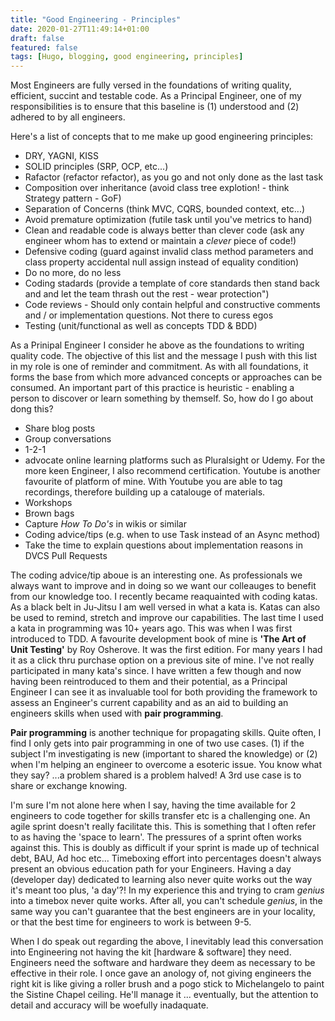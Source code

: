 ```yaml
---
title: "Good Engineering - Principles"
date: 2020-01-27T11:49:14+01:00
draft: false
featured: false
tags: [Hugo, blogging, good engineering, principles]
---
```


Most Engineers are fully versed in the foundations of writing quality, efficient, succint and testable code.  As a Principal Engineer, one of my responsibilities is to ensure that this baseline is (1) understood and (2) adhered to by all engineers. 

Here's a list of concepts that to me make up good engineering principles:
- DRY, YAGNI, KISS
- SOLID principles (SRP, OCP, etc...)
- Rafactor (refactor refactor), as you go and not only done as the last task
- Composition over inheritance (avoid class tree explotion! - think Strategy pattern - GoF)
- Separation of Concerns (think MVC, CQRS, bounded context, etc...)
- Avoid premature optimization (futile task until you've metrics to hand)
- Clean and readable code is always better than clever code (ask any engineer whom has to extend or maintain a _clever_ piece of code!)
- Defensive coding (guard against invalid class method parameters and class property accidental null assign instead of equality condition)
- Do no more, do no less
- Coding stadards (provide a template of core standards then stand back and and let the team thrash out the rest - wear protection")
- Code reviews - Should only contain helpful and constructive comments and / or implementation questions. Not there to curess egos
- Testing (unit/functional as well as concepts TDD & BDD)

As a Prinipal Engineer I consider he above as the foundations to writing quality code.  The objective of this list and the message I push with this list in my role is one of reminder and commitment.  As with all foundations, it forms the base from which more advanced concepts or approaches can be consumed.  An important part of this practice is heuristic - enabling a person to discover or learn something by themself.  So, how do I go about dong this?

- Share blog posts
- Group conversations
- 1-2-1
- advocate online learning platforms such as Pluralsight or Udemy.  For the more keen Engineer, I also recommend certification. Youtube is another favourite of platform of mine. With Youtube you are able to tag recordings, therefore building up a catalouge of materials.
- Workshops
- Brown bags
- Capture _How To Do's_ in wikis or similar
- Coding advice/tips (e.g. when to use Task instead of an Async method)
- Take the time to explain questions about implementation reasons in DVCS Pull Requests

The coding advice/tip aboue is an interesting one. As professionals we always want to improve and in doing so we want our colleauges to benefit from our knowledge too.  I recently became reaquainted with coding katas.  As a black belt in Ju-Jitsu I am well versed in what a kata is.  Katas can also be used to remind, stretch and improve our capabilities.  The last time I used a kata in programming was 10+ years ago. This was when I was first introduced to TDD.  A favourite development book of mine is **'The Art of Unit Testing'** by Roy Osherove. It was the first edition.  For many years I had it as a click thru purchase option on a previous site of mine. I've not really participated in many kata's since.  I have written a few though and now having been reintroduced to them and their potential, as a Principal Engineer I can see it as invaluable tool for both providing the framework to assess an Engineer's current capability and as an aid to building an engineers skills when used with **pair programming**.

**Pair programming** is another technique for propagating skills.  Quite often, I find I only gets into pair programming in one of two use cases.  (1) if the subject I'm investigating is new (important to shared the knowledge) or (2) when I'm helping an engineer to overcome a esoteric issue.  You know what they say? ...a problem shared is a problem halved!  A 3rd use case is to share or exchange knowing.  

I'm sure I'm not alone here when I say, having the time available for 2 engineers to code together for skills transfer etc is a challenging one.  An agile sprint doesn't really facilitate this.  This is something that I often refer to as having the 'space to learn'.  The pressures of a sprint often works against this.  This is doubly as difficult if your sprint is made up of technical debt, BAU, Ad hoc etc...  Timeboxing effort into percentages doesn't always present an obvious education path for your Engineers.  Having a day (developer day) dedicated to learning also never quite works out the way it's meant too plus, 'a day'?!  In my experience this and trying to cram _genius_ into a timebox never quite works.  After all, you can't schedule _genius_, in the same way you can't guarantee that the best engineers are in your locality, or that the best time for engineers to work is between 9-5.  

When I do speak out regarding the above, I inevitably lead this conversation into Engineering not having the kit [hardware & software] they need.  Engineers need the software and hardware they deem as necessary to be effective in their role.  I once gave an anology of, not giving engineers the right kit is like giving a roller brush and a pogo stick to Michelangelo to paint the Sistine Chapel ceiling.  He'll manage it ... eventually, but the attention to detail and accuracy will be woefully inadaquate.
